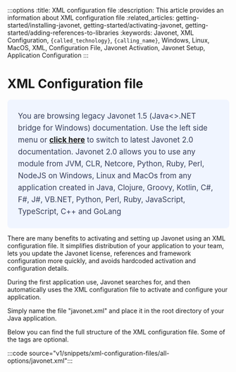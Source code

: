 :::options
:title: XML configuration file
:description: This article provides an information about XML configuration file
:related_articles: getting-started/installing-javonet, getting-started/activating-javonet, getting-started/adding-references-to-libraries
:keywords: Javonet, XML Configuration, `{called_technology}`, `{calling_name}`, Windows, Linux, MacOS, XML, Configuration File, Javonet Activation, Javonet Setup, Application Configuration
:::

# XML Configuration file
<div style="padding: 24px; background: #F0F5FF; border-radius: 8px; flex-direction: column; justify-content: flex-start; align-items: flex-start; gap: 10px; display: flex">
  <div style="justify-content: flex-start; align-items: center; gap: 24px; display: inline-flex">
    <div style="color: #353D5A; font-size: 17px; font-weight: 400; line-height: 27px; letter-spacing: 0.03px; word-wrap: break-word">
You are browsing legacy Javonet 1.5 (Java<>.NET bridge for Windows) documentation. Use the left side menu or <a style="font-weight: bold; text-decoration: underline;" href="/guides/v2/getting-started/about-javonet">click here</a> to switch to latest Javonet 2.0 documentation. Javonet 2.0 allows you to use any module from
JVM, CLR, Netcore, Python, Ruby, Perl, NodeJS on Windows, Linux and MacOs
from any application created in Java, Clojure, Groovy, Kotlin, C#, F#, J#, VB.NET, Python, Perl, Ruby, JavaScript, TypeScript, C++ and GoLang
    </div>
  </div>
</div>
  
There are many benefits to activating and setting up Javonet using an XML configuration file. It simplifies distribution of your application to your team, lets you update the Javonet license, references and framework configuration more quickly, and avoids hardcoded activation and configuration details.  
  
During the first application use, Javonet searches for, and then automatically uses the XML configuration file to activate and configure your application.  
  
Simply name the file "javonet.xml" and place it in the root directory of your Java application.  
  
Below you can find the full structure of the XML configuration file. Some of the tags are optional. 
  
:::code source="v1/snippets/xml-configuration-files/all-options/javonet.xml":::